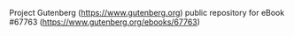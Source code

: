 Project Gutenberg (https://www.gutenberg.org) public repository for eBook #67763 (https://www.gutenberg.org/ebooks/67763)
